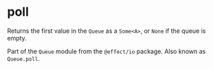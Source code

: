 # poll

Returns the first value in the `Queue` as a `Some<A>`, or `None` if the queue
is empty.

Part of the `Queue` module from the `@effect/io` package. Also known as `Queue.poll`.

